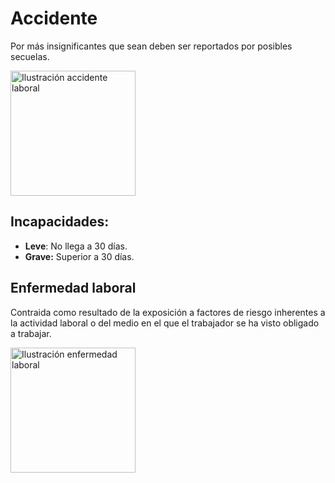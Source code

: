 # Accidente

Por más insignificantes que sean deben ser reportados por posibles secuelas.

<img
  src="https://img.freepik.com/vector-premium/trabajador-constructor-caracteres-islipping-grasa-ilustracion-concepto-seguridad-accidentes-seguridad-industrial_39669-109.jpg"
  alt="Ilustración accidente laboral"
  width=200
  height=200
/>

## Incapacidades:
  - **Leve**: No llega a 30 días.
  - **Grave:** Superior a 30 días.

## Enfermedad laboral
Contraida como resultado de la exposición a factores de riesgo inherentes a la actividad laboral o del medio en el que el trabajador se ha visto obligado a trabajar.

<img
  src="https://img.freepik.com/vector-gratis/ilustracion-concepto-dolor-cabeza_114360-7156.jpg"
  alt="Ilustración enfermedad laboral"
  width=200
  height=200
/>
